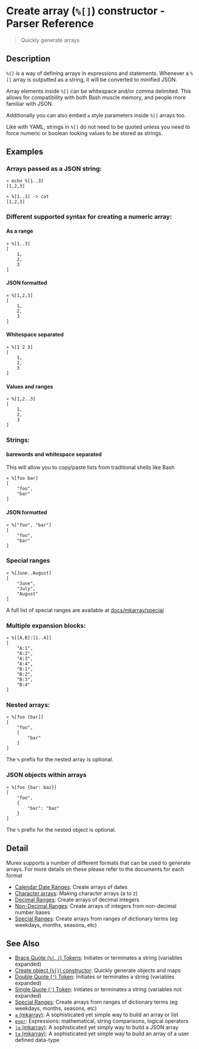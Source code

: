 # Create array (`%[]`) constructor - Parser Reference

> Quickly generate arrays

## Description

`%[]` is a way of defining arrays in expressions and statements. Whenever a
`%[]` array is outputted as a string, it will be converted to minified JSON.

Array elements inside `%[]` can be whitespace and/or comma delimited. This
allows for compatibility with both Bash muscle memory, and people more
familiar with JSON.

Additionally you can also embed `a` style parameters inside `%[]` arrays too.

Like with YAML, strings in `%[]` do not need to be quoted unless you need to
force numeric or boolean looking values to be stored as strings.

## Examples

### Arrays passed as a JSON string:

    » echo %[1..3]
    [1,2,3]

    » %[1..3] -> cat
    [1,2,3]

### Different supported syntax for creating a numeric array:

#### As a range

    » %[1..3]
    [
        1,
        2,
        3
    ]

#### JSON formatted

    » %[1,2,3]
    [
        1,
        2,
        3
    ]

#### Whitespace separated

    » %[1 2 3]
    [
        1,
        2,
        3
    ]

#### Values and ranges

    » %[1,2..3]
    [
        1,
        2,
        3
    ]

### Strings:

#### barewords and whitespace separated

This will allow you to copy/paste lists from traditional shells like Bash

    » %[foo bar]
    [
        "foo",
        "bar"
    ]

#### JSON formatted

    » %["foo", "bar"]
    [
        "foo",
        "bar"
    ]

### Special ranges

    » %[June..August]
    [
        "June",
        "July",
        "August"
    ]

A full list of special ranges are available at [docs/mkarray/special](/mkarray/special.md)

### Multiple expansion blocks:

```
» %[[A,B]:[1..4]]
[
    "A:1",
    "A:2",
    "A:3",
    "A:4",
    "B:1",
    "B:2",
    "B:3",
    "B:4"
]
```

### Nested arrays:

    » %[foo [bar]]
    [
        "foo",
        [
            "bar"
        ]
    ]

The `%` prefix for the nested array is optional.

### JSON objects within arrays

    » %[foo {bar: baz}]
    [
        "foo",
        {
            "bar": "baz"
        }
    ]

The `%` prefix for the nested object is optional.

## Detail

Murex supports a number of different formats that can be used to generate
arrays. For more details on these please refer to the documents for each format

- [Calendar Date Ranges](/mkarray/date.md):
  Create arrays of dates
- [Character arrays](/mkarray/character.md):
  Making character arrays (a to z)
- [Decimal Ranges](/mkarray/decimal.md):
  Create arrays of decimal integers
- [Non-Decimal Ranges](/mkarray/non-decimal.md):
  Create arrays of integers from non-decimal number bases
- [Special Ranges](/mkarray/special.md):
  Create arrays from ranges of dictionary terms (eg weekdays, months, seasons, etc)

## See Also

- [Brace Quote (`%(`, `)`) Tokens](/parser/brace-quote.md):
  Initiates or terminates a string (variables expanded)
- [Create object (`%{}`) constructor](/parser/create-object.md):
  Quickly generate objects and maps
- [Double Quote (`"`) Token](/parser/double-quote.md):
  Initiates or terminates a string (variables expanded)
- [Single Quote (`'`) Token](/parser/single-quote.md):
  Initiates or terminates a string (variables not expanded)
- [Special Ranges](/mkarray/special.md):
  Create arrays from ranges of dictionary terms (eg weekdays, months, seasons, etc)
- [`a` (mkarray)](/commands/a.md):
  A sophisticated yet simple way to build an array or list
- [`expr`](/commands/expr.md):
  Expressions: mathematical, string comparisons, logical operators
- [`ja` (mkarray)](/commands/ja.md):
  A sophisticated yet simply way to build a JSON array
- [`ta` (mkarray)](/commands/ta.md):
  A sophisticated yet simple way to build an array of a user defined data-type
